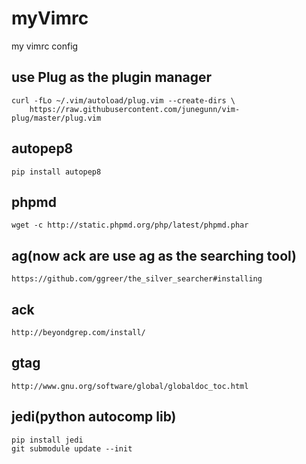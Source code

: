 # myVimrc
my vimrc config

## use Plug as the plugin manager
```
curl -fLo ~/.vim/autoload/plug.vim --create-dirs \
    https://raw.githubusercontent.com/junegunn/vim-plug/master/plug.vim
```
## autopep8
```
pip install autopep8
```
## phpmd
```
wget -c http://static.phpmd.org/php/latest/phpmd.phar
```
## ag(now ack are use ag as the searching tool)
```
https://github.com/ggreer/the_silver_searcher#installing
```
## ack
```
http://beyondgrep.com/install/
```
## gtag
```
http://www.gnu.org/software/global/globaldoc_toc.html
```
## jedi(python autocomp lib)
```
pip install jedi
git submodule update --init
```
